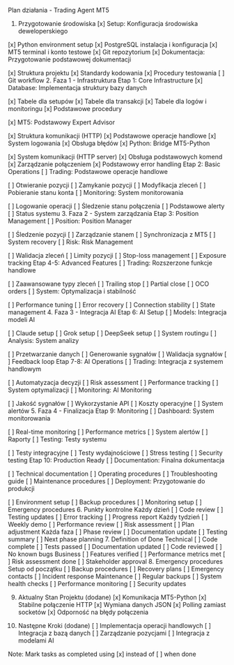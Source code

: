 Plan działania - Trading Agent MT5
1. Przygotowanie środowiska
[x] Setup: Konfiguracja środowiska deweloperskiego

[x] Python environment setup
[x] PostgreSQL instalacja i konfiguracja
[x] MT5 terminal i konto testowe
[x] Git repozytorium
[x] Dokumentacja: Przygotowanie podstawowej dokumentacji

[x] Struktura projektu
[x] Standardy kodowania
[x] Procedury testowania
[ ] Git workflow
2. Faza 1 - Infrastruktura
Etap 1: Core Infrastructure
[x] Database: Implementacja struktury bazy danych

[x] Tabele dla setupów
[x] Tabele dla transakcji
[x] Tabele dla logów i monitoringu
[x] Podstawowe procedury

[x] MT5: Podstawowy Expert Advisor

[x] Struktura komunikacji (HTTP)
[x] Podstawowe operacje handlowe
[x] System logowania
[x] Obsługa błędów
[x] Python: Bridge MT5-Python

[x] System komunikacji (HTTP server)
[x] Obsługa podstawowych komend
[x] Zarządzanie połączeniem
[x] Podstawowy error handling
Etap 2: Basic Operations
[ ] Trading: Podstawowe operacje handlowe

[ ] Otwieranie pozycji
[ ] Zamykanie pozycji
[ ] Modyfikacja zleceń
[ ] Pobieranie stanu konta
[ ] Monitoring: System monitorowania

[ ] Logowanie operacji
[ ] Śledzenie stanu połączenia
[ ] Podstawowe alerty
[ ] Status systemu
3. Faza 2 - System zarządzania
Etap 3: Position Management
[ ] Position: Position Manager

[ ] Śledzenie pozycji
[ ] Zarządzanie stanem
[ ] Synchronizacja z MT5
[ ] System recovery
[ ] Risk: Risk Management

[ ] Walidacja zleceń
[ ] Limity pozycji
[ ] Stop-loss management
[ ] Exposure tracking
Etap 4-5: Advanced Features
[ ] Trading: Rozszerzone funkcje handlowe

[ ] Zaawansowane typy zleceń
[ ] Trailing stop
[ ] Partial close
[ ] OCO orders
[ ] System: Optymalizacja i stabilność

[ ] Performance tuning
[ ] Error recovery
[ ] Connection stability
[ ] State management
4. Faza 3 - Integracja AI
Etap 6: AI Setup
[ ] Models: Integracja modeli AI

[ ] Claude setup
[ ] Grok setup
[ ] DeepSeek setup
[ ] System routingu
[ ] Analysis: System analizy

[ ] Przetwarzanie danych
[ ] Generowanie sygnałów
[ ] Walidacja sygnałów
[ ] Feedback loop
Etap 7-8: AI Operations
[ ] Trading: Integracja z systemem handlowym

[ ] Automatyzacja decyzji
[ ] Risk assessment
[ ] Performance tracking
[ ] System optymalizacji
[ ] Monitoring: AI Monitoring

[ ] Jakość sygnałów
[ ] Wykorzystanie API
[ ] Koszty operacyjne
[ ] System alertów
5. Faza 4 - Finalizacja
Etap 9: Monitoring
[ ] Dashboard: System monitorowania

[ ] Real-time monitoring
[ ] Performance metrics
[ ] System alertów
[ ] Raporty
[ ] Testing: Testy systemu

[ ] Testy integracyjne
[ ] Testy wydajnościowe
[ ] Stress testing
[ ] Security testing
Etap 10: Production Ready
[ ] Documentation: Finalna dokumentacja

[ ] Technical documentation
[ ] Operating procedures
[ ] Troubleshooting guide
[ ] Maintenance procedures
[ ] Deployment: Przygotowanie do produkcji

[ ] Environment setup
[ ] Backup procedures
[ ] Monitoring setup
[ ] Emergency procedures
6. Punkty kontrolne
Każdy dzień
[ ] Code review
[ ] Testing updates
[ ] Error tracking
[ ] Progress report
Każdy tydzień
[ ] Weekly demo
[ ] Performance review
[ ] Risk assessment
[ ] Plan adjustment
Każda faza
[ ] Phase review
[ ] Documentation update
[ ] Testing summary
[ ] Next phase planning
7. Definition of Done
Technical
[ ] Code complete
[ ] Tests passed
[ ] Documentation updated
[ ] Code reviewed
[ ] No known bugs
Business
[ ] Features verified
[ ] Performance metrics met
[ ] Risk assessment done
[ ] Stakeholder approval
8. Emergency procedures
Setup od początku
[ ] Backup procedures
[ ] Recovery plans
[ ] Emergency contacts
[ ] Incident response
Maintenance
[ ] Regular backups
[ ] System health checks
[ ] Performance monitoring
[ ] Security updates

9. Aktualny Stan Projektu (dodane)
[x] Komunikacja MT5-Python
   [x] Stabilne połączenie HTTP
   [x] Wymiana danych JSON
   [x] Polling zamiast socketów
   [x] Odporność na błędy połączenia

10. Następne Kroki (dodane)
[ ] Implementacja operacji handlowych
[ ] Integracja z bazą danych
[ ] Zarządzanie pozycjami
[ ] Integracja z modelami AI

Note: Mark tasks as completed using [x] instead of [ ] when done